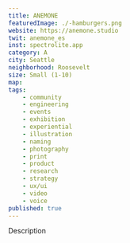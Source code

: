 ```yaml
---
title: ANEMONE
featuredImage: ./-hamburgers.png
website: https://anemone.studio
twit: anemone_es
inst: spectrolite.app
category: A
city: Seattle
neighborhood: Roosevelt
size: Small (1-10)
map: 
tags:
    - community 
    - engineering
    - events 
    - exhibition
    - experiential
    - illustration
    - naming
    - photography
    - print
    - product
    - research
    - strategy
    - ux/ui
    - video
    - voice
published: true
---
```


Description
